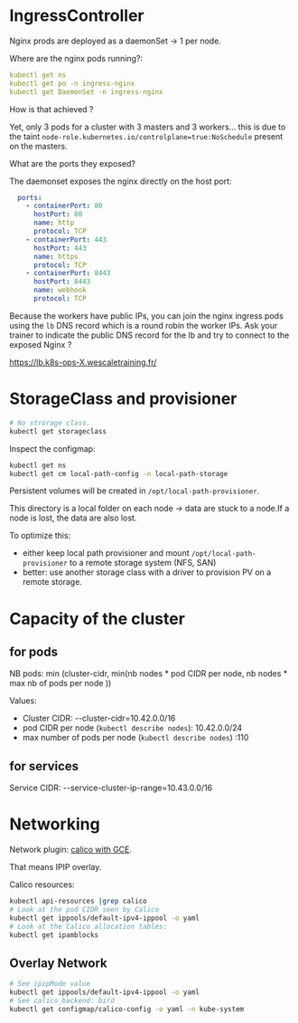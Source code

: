 # IngressController

Nginx prods are deployed as a daemonSet -> 1 per node.

Where are the nginx pods running?:

```yaml
kubectl get ns
kubectl get po -n ingress-nginx
kubectl get DaemonSet -n ingress-nginx
```

How is that achieved ?

Yet, only 3 pods for a cluster with 3 masters and 3 workers... this is due to the taint `node-role.kubernetes.io/controlplane=true:NoSchedule` present on the masters.

What are the ports they exposed?

The daemonset exposes the nginx directly on the host port:
```yaml
  ports:
    - containerPort: 80
      hostPort: 80
      name: http
      protocol: TCP
    - containerPort: 443
      hostPort: 443
      name: https
      protocol: TCP
    - containerPort: 8443
      hostPort: 8443
      name: webhook
      protocol: TCP
```

Because the workers have public IPs, you can join the nginx ingress pods using the `lb` DNS record which is a round robin the worker IPs.
Ask your trainer to indicate the public DNS record for the lb and try to connect to the exposed Nginx ?

https://lb.k8s-ops-X.wescaletraining.fr/

# StorageClass and provisioner

```sh
# No strorage class.
kubectl get storageclass
```

Inspect the configmap:
```sh
kubectl get ns
kubectl get cm local-path-config -n local-path-storage
```
Persistent volumes will be created in `/opt/local-path-provisioner`.

This directory is a local folder on each node -> data are stuck to a node.If a node is lost, the data are also lost.

To optimize this:
* either keep local path provisioner and mount `/opt/local-path-provisioner` to a remote storage system (NFS, SAN)
* better: use another storage class with a driver to provision PV on a remote storage.

# Capacity of the cluster

## for pods

NB pods: min (cluster-cidr, min(nb nodes * pod CIDR per node, nb nodes * max nb of pods per node ))

Values:
* Cluster CIDR: --cluster-cidr=10.42.0.0/16
* pod CIDR per node (`kubectl describe nodes`): 10.42.0.0/24
* max number of pods per node (`kubectl describe nodes`) :110

## for services

Service CIDR: --service-cluster-ip-range=10.43.0.0/16

# Networking

Network plugin: [calico with GCE](https://projectcalico.docs.tigera.io/getting-started/kubernetes/self-managed-public-cloud/gce).

That means IPIP overlay.

Calico resources:
```sh
kubectl api-resources |grep calico
# Look at the pod CIDR seen by Calico
kubectl get ippools/default-ipv4-ippool -o yaml
# Look at the Calico allocation tables:
kubectl get ipamblocks
```

## Overlay Network

```sh
# See ipipMode value
kubectl get ippools/default-ipv4-ippool -o yaml
# See calico_backend: bird
kubectl get configmap/calico-config -o yaml -n kube-system
```
